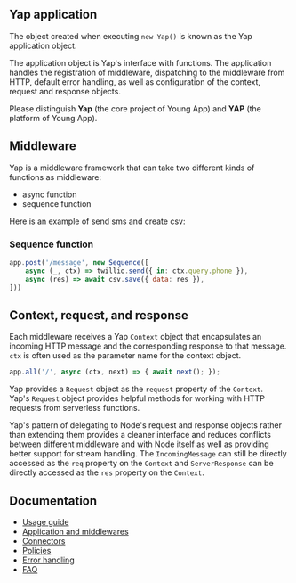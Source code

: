 ## Yap application

The object created when executing `new Yap()` is known as the Yap application object.

The application object is Yap's interface with functions. The application handles the registration
of middleware, dispatching to the middleware from HTTP, default error handling, as well as
configuration of the context, request and response objects.

Please distinguish **Yap** (the core project of Young App) and **YAP** (the platform of Young App).

## Middleware

Yap is a middleware framework that can take two different kinds of functions as middleware:

  * async function
  * sequence function

Here is an example of send sms and create csv:

### Sequence function

```js
app.post('/message', new Sequence([
    async (_, ctx) => twillio.send({ in: ctx.query.phone }),
    async (res) => await csv.save({ data: res }),
]))
```

## Context, request, and response

Each middleware receives a Yap `Context` object that encapsulates an incoming
HTTP message and the corresponding response to that message.  `ctx` is often used
as the parameter name for the context object.

```js
app.all('/', async (ctx, next) => { await next(); });
```

Yap provides a `Request` object as the `request` property of the `Context`.  
Yap's `Request` object provides helpful methods for working with
HTTP requests from serverless functions. 

Yap's pattern of delegating to Node's request and response objects rather than extending them
provides a cleaner interface and reduces conflicts between different middleware and with Node
itself as well as providing better support for stream handling. The `IncomingMessage` can still be
directly accessed as the `req` property on the `Context` and `ServerResponse` can be directly
accessed as the `res` property on the `Context`.

## Documentation

 - [Usage guide](../docs/guide.md)
 - [Application and middlewares](../docs/middlewares.md)
 - [Connectors](../docs/connectors.md)
 - [Policies](../docs/policies.md)
 - [Error handling](../docs/error-handling.md)
 - [FAQ](../docs/faq.md)
